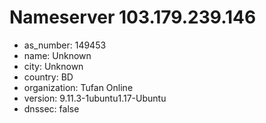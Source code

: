 # Nameserver 103.179.239.146

* as_number: 149453
* name: Unknown
* city: Unknown
* country: BD
* organization: Tufan Online
* version: 9.11.3-1ubuntu1.17-Ubuntu
* dnssec: false
